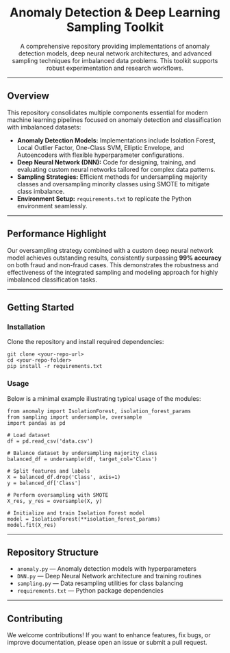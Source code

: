 <h1 align="center">Anomaly Detection & Deep Learning Sampling Toolkit</h1>

<p align="center">
  A comprehensive repository providing implementations of anomaly detection models, deep neural network architectures, and advanced sampling techniques for imbalanced data problems. This toolkit supports robust experimentation and research workflows.
</p>

---

<h2>Overview</h2>
<p>This repository consolidates multiple components essential for modern machine learning pipelines focused on anomaly detection and classification with imbalanced datasets:</p>
<ul>
  <li><strong>Anomaly Detection Models:</strong> Implementations include Isolation Forest, Local Outlier Factor, One-Class SVM, Elliptic Envelope, and Autoencoders with flexible hyperparameter configurations.</li>
  <li><strong>Deep Neural Network (DNN):</strong> Code for designing, training, and evaluating custom neural networks tailored for complex data patterns.</li>
  <li><strong>Sampling Strategies:</strong> Efficient methods for undersampling majority classes and oversampling minority classes using SMOTE to mitigate class imbalance.</li>
  <li><strong>Environment Setup:</strong> <code>requirements.txt</code> to replicate the Python environment seamlessly.</li>
</ul>

---

<h2>Performance Highlight</h2>
<p>Our oversampling strategy combined with a custom deep neural network model achieves outstanding results, consistently surpassing <strong>99% accuracy</strong> on both fraud and non-fraud cases. This demonstrates the robustness and effectiveness of the integrated sampling and modeling approach for highly imbalanced classification tasks.</p>

---

<h2>Getting Started</h2>

<h3>Installation</h3>
<p>Clone the repository and install required dependencies:</p>
<pre><code>git clone &lt;your-repo-url&gt;
cd &lt;your-repo-folder&gt;
pip install -r requirements.txt
</code></pre>

<h3>Usage</h3>
<p>Below is a minimal example illustrating typical usage of the modules:</p>

<pre><code>from anomaly import IsolationForest, isolation_forest_params
from sampling import undersample, oversample
import pandas as pd

# Load dataset
df = pd.read_csv('data.csv')

# Balance dataset by undersampling majority class
balanced_df = undersample(df, target_col='Class')

# Split features and labels
X = balanced_df.drop('Class', axis=1)
y = balanced_df['Class']

# Perform oversampling with SMOTE
X_res, y_res = oversample(X, y)

# Initialize and train Isolation Forest model
model = IsolationForest(**isolation_forest_params)
model.fit(X_res)
</code></pre>

---

<h2>Repository Structure</h2>
<ul>
  <li><code>anomaly.py</code> — Anomaly detection models with hyperparameters</li>
  <li><code>DNN.py</code> — Deep Neural Network architecture and training routines</li>
  <li><code>sampling.py</code> — Data resampling utilities for class balancing</li>
  <li><code>requirements.txt</code> — Python package dependencies</li>
</ul>

---

<h2>Contributing</h2>
<p>We welcome contributions! If you want to enhance features, fix bugs, or improve documentation, please open an issue or submit a pull request.</p>
